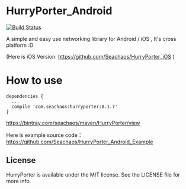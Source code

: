 # HurryPorter_Android

[![Build Status](https://travis-ci.org/Seachaos/HurryPorter_Android.svg?branch=master)](https://travis-ci.org/Seachaos/HurryPorter_Android)

A simple and easy use networking library for Android / iOS , It's cross platform :D

(Here is iOS Version: https://github.com/Seachaos/HurryPorter_iOS )


# How to use


    dependencies {
      ...
      compile 'com.seachaos:hurryporter:0.1.7'
    }


https://bintray.com/seachaos/maven/HurryPorter/view

Here is example source code：
https://github.com/Seachaos/HurryPorter_Android_Example

## License

HurryPorter is available under the MIT license. See the LICENSE file for more info.

